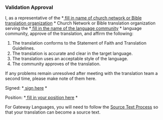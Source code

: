 
### Validation Approval

I, as a representative of the *<u> fill in name of church network or Bible translation organization</u> * Church Network or Bible translation organization serving the *<u> fill in the name of the language community</u> * language community, approve of the translation, and affirm the following:

1. The translation conforms to the Statement of Faith and Translation Guidelines.
1. The translation is accurate and clear in the target language.
1. The translation uses an acceptable style of the language.
1. The community approves of the translation.

If any problems remain unresolved after meeting with the translation team a second time, please make note of them here.

Signed: *<u> sign here</u> *

Position: *<u> fill in your position here</u> *

For Gateway Languages, you will need to follow the [Source Text Process](../../process/source-text-process/01.md) so that your translation can become a source text.